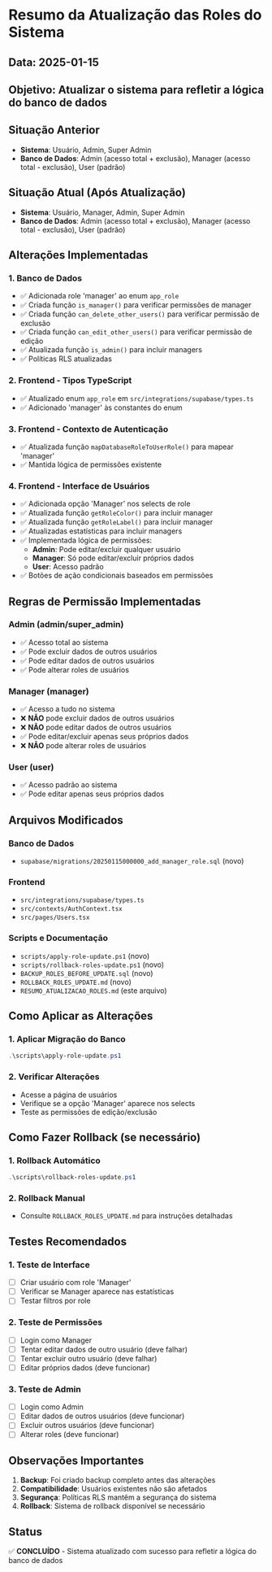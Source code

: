 # Resumo da Atualização das Roles do Sistema

## Data: 2025-01-15
## Objetivo: Atualizar o sistema para refletir a lógica do banco de dados

## Situação Anterior
- **Sistema**: Usuário, Admin, Super Admin
- **Banco de Dados**: Admin (acesso total + exclusão), Manager (acesso total - exclusão), User (padrão)

## Situação Atual (Após Atualização)
- **Sistema**: Usuário, Manager, Admin, Super Admin
- **Banco de Dados**: Admin (acesso total + exclusão), Manager (acesso total - exclusão), User (padrão)

## Alterações Implementadas

### 1. Banco de Dados
- ✅ Adicionada role 'manager' ao enum `app_role`
- ✅ Criada função `is_manager()` para verificar permissões de manager
- ✅ Criada função `can_delete_other_users()` para verificar permissão de exclusão
- ✅ Criada função `can_edit_other_users()` para verificar permissão de edição
- ✅ Atualizada função `is_admin()` para incluir managers
- ✅ Políticas RLS atualizadas

### 2. Frontend - Tipos TypeScript
- ✅ Atualizado enum `app_role` em `src/integrations/supabase/types.ts`
- ✅ Adicionado 'manager' às constantes do enum

### 3. Frontend - Contexto de Autenticação
- ✅ Atualizada função `mapDatabaseRoleToUserRole()` para mapear 'manager'
- ✅ Mantida lógica de permissões existente

### 4. Frontend - Interface de Usuários
- ✅ Adicionada opção 'Manager' nos selects de role
- ✅ Atualizada função `getRoleColor()` para incluir manager
- ✅ Atualizada função `getRoleLabel()` para incluir manager
- ✅ Atualizadas estatísticas para incluir managers
- ✅ Implementada lógica de permissões:
  - **Admin**: Pode editar/excluir qualquer usuário
  - **Manager**: Só pode editar/excluir próprios dados
  - **User**: Acesso padrão
- ✅ Botões de ação condicionais baseados em permissões

## Regras de Permissão Implementadas

### Admin (admin/super_admin)
- ✅ Acesso total ao sistema
- ✅ Pode excluir dados de outros usuários
- ✅ Pode editar dados de outros usuários
- ✅ Pode alterar roles de usuários

### Manager (manager)
- ✅ Acesso a tudo no sistema
- ❌ **NÃO** pode excluir dados de outros usuários
- ❌ **NÃO** pode editar dados de outros usuários
- ✅ Pode editar/excluir apenas seus próprios dados
- ❌ **NÃO** pode alterar roles de usuários

### User (user)
- ✅ Acesso padrão ao sistema
- ✅ Pode editar apenas seus próprios dados

## Arquivos Modificados

### Banco de Dados
- `supabase/migrations/20250115000000_add_manager_role.sql` (novo)

### Frontend
- `src/integrations/supabase/types.ts`
- `src/contexts/AuthContext.tsx`
- `src/pages/Users.tsx`

### Scripts e Documentação
- `scripts/apply-role-update.ps1` (novo)
- `scripts/rollback-roles-update.ps1` (novo)
- `BACKUP_ROLES_BEFORE_UPDATE.sql` (novo)
- `ROLLBACK_ROLES_UPDATE.md` (novo)
- `RESUMO_ATUALIZACAO_ROLES.md` (este arquivo)

## Como Aplicar as Alterações

### 1. Aplicar Migração do Banco
```powershell
.\scripts\apply-role-update.ps1
```

### 2. Verificar Alterações
- Acesse a página de usuários
- Verifique se a opção 'Manager' aparece nos selects
- Teste as permissões de edição/exclusão

## Como Fazer Rollback (se necessário)

### 1. Rollback Automático
```powershell
.\scripts\rollback-roles-update.ps1
```

### 2. Rollback Manual
- Consulte `ROLLBACK_ROLES_UPDATE.md` para instruções detalhadas

## Testes Recomendados

### 1. Teste de Interface
- [ ] Criar usuário com role 'Manager'
- [ ] Verificar se Manager aparece nas estatísticas
- [ ] Testar filtros por role

### 2. Teste de Permissões
- [ ] Login como Manager
- [ ] Tentar editar dados de outro usuário (deve falhar)
- [ ] Tentar excluir outro usuário (deve falhar)
- [ ] Editar próprios dados (deve funcionar)

### 3. Teste de Admin
- [ ] Login como Admin
- [ ] Editar dados de outros usuários (deve funcionar)
- [ ] Excluir outros usuários (deve funcionar)
- [ ] Alterar roles (deve funcionar)

## Observações Importantes

1. **Backup**: Foi criado backup completo antes das alterações
2. **Compatibilidade**: Usuários existentes não são afetados
3. **Segurança**: Políticas RLS mantêm a segurança do sistema
4. **Rollback**: Sistema de rollback disponível se necessário

## Status
✅ **CONCLUÍDO** - Sistema atualizado com sucesso para refletir a lógica do banco de dados
